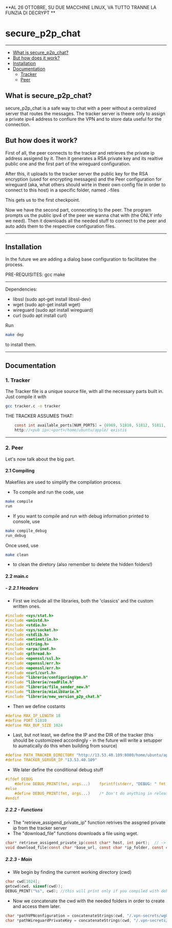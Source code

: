 **AL 26 OTTOBRE, SU DUE MACCHINE LINUX, VA TUTTO TRANNE LA FUNZIA DI DECRYPT
**
# secure_p2p_chat
-----
- [What is secure_p2p_chat?](https://github.com/gabricampaa/secur_p2p_chat/tree/main?tab=readme-ov-file#what-is-secure_p2p_chat)
- [But how does it work?](https://github.com/gabricampaa/secur_p2p_chat/tree/main?tab=readme-ov-file#but-how-does-it-work)
- [Installation](https://github.com/gabricampaa/secur_p2p_chat/tree/main?tab=readme-ov-file#installation)
- [Documentation](https://github.com/gabricampaa/secur_p2p_chat/tree/main?tab=readme-ov-file#documentation)
  - [Tracker](https://github.com/gabricampaa/secur_p2p_chat/tree/main?tab=readme-ov-file#1-tracker)
  - [Peer](https://github.com/gabricampaa/secur_p2p_chat/tree/main#2-peer)


## What is secure_p2p_chat?

secure_p2p_chat is a safe way to chat with a peer without a centralized server that routes the messages. The tracker server is theere only to assign a private ipv4 address to confiure the VPN and to store data useful for the connection.

## But how does it work?

First of all, the peer connects to the tracker and retrieves the private ip address assigend by it. Then it generates a RSA private key and its realtive public one and the first part of the wireguard configuration.

After this, it uploads to the tracker server the public key for the RSA encryption (used for encrypting messages) and the Peer configuration for wireguard (aka, what others should wirte in theeir own config file in order to connect to this host) in a specific folder, named .<host-pub-ipv4>-files

This gets us to the first checkpoint.

Now we have the second part, conneceting to the peer. The program prompts us the public ipv4 of the peer we wanna chat with (the ONLY info we need). Then it downloads all the needed stuff to connect to the peer and auto adds them to the respective  configuration files.

-----
## Installation


In the future we are adding a dialog base configuration to facilitatee the process.

PRE-REQUISITES:
gcc
make


--------
Dependencies:
- libssl (sudo apt-get install libssl-dev)
- wget (sudo apt-get install wget)
- wireguard (sudo apt install wireguard)
- curl  (sudo apt install curl)

Run
```bash
make dep
```
 to install them.
____

## Documentation

### 1. Tracker

The Tracker file is a unique source file, with all the necessary parts built in. Just compile it with 
```bash
gcc tracker.c -o tracker
```

THE TRACKER ASSUMES THAT:

```C
    const int available_ports[NUM_PORTS] = {6969, 51810, 51812, 51811, 8080};
    http://<pub ip>:<port>/home/ubuntu/apple/ existis
```
-------------
### 2. Peer
Let's now talk about the big part. 

#### 2.1 Compiling
Makefiles are used to simplify the compilation process. 
- To compile and run the code, use

```bash
make compile
run
```

- If you want to compile and run with debug information printed to console, use

```bash
make compile_debug
run_debug
```

Once used, use 
```bash
make clean
```
- to clean the diretory (also remember to delete the hidden folders!)

#### 2.2 main.c
##### - 2.2.1 Headers
- First we include all the libraries, both the 'classics' and the custom written ones.
```C
#include <sys/stat.h>
#include <unistd.h>
#include <stdio.h>
#include <sys/socket.h>
#include <stdlib.h>
#include <netinet/in.h>
#include <string.h>
#include <arpa/inet.h>
#include <pthread.h>
#include <openssl/ssl.h>
#include <openssl/err.h>
#include <openssl/err.h>
#include <curl/curl.h>
#include "librerie/configuringVpn.h"
#include "librerie/readFile.h"
#include "librerie/file_sender_new.h"
#include "librerie/miaLibVarie.h"
#include "librerie/new_version_p2p_chat.h"
```
- Then we define costants
```C
#define MAX_IP_LENGTH 18
#define PORT 51810
#define MAX_BUF_SIZE 1024
```
- Last, but not least, we define the IP and the DIR of the tracker (this should be customizeed accordingly - in the future will write a setupper to aumatically do this when building from source)
```C
#define PATH_TRACKER_DIRECTORY "http://13.53.40.109:8080/home/ubuntu/apple/"
#define TRACKER_SERVER_IP "13.53.40.109"
```
- We later define the conditional debug stuff

```C
#ifdef DEBUG
    #define DEBUG_PRINT(fmt, args...)    fprintf(stderr, "DEBUG: " fmt, ## args)
#else
    #define DEBUG_PRINT(fmt, args...)    /* Don't do anything in release builds */
#endif

```

##### 2.2.2 - Functions
- The "retrieve_assigend_private_ip" function retrives the assgned private ip from the tracker server
- The "download_file" functions downloads a file using wget.
```C
char* retrieve_assigend_private_ip(const char* host, int port);  // -> from the tracker server
void download_file(const char *base_url, const char *ip_folder, const char *filename); // -> from the tracker server
```

##### 2.2.3 - Main
- We begin by finding the current working directory (cwd)
```C
char cwd[1024];
getcwd(cwd, sizeof(cwd));
DEBUG_PRINT("%s", cwd); //this will print only if you compiled with debug. 
```
- Now we concatenate the cwd with the needed folders in order to create and access them later.
```C
char *pathVPNconfiguration = concatenateStrings(cwd, "/.vpn-secrets/wg0_vpn.conf");
char *pathWireguardPrivateKey = concatenateStrings(cwd, "/.vpn-secrets/privatekey");
```


